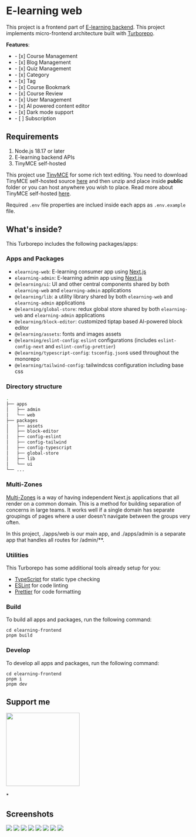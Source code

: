 # E-learning web

This project is a frontend part of [E-learning backend](https://github.com/phyohtetarkar/hope-elearning-backend/). This project implements micro-frontend architecture built with [Turborepo](https://turbo.build/). 

**Features**:
<ul>
	<li>- [x] Course Management</li>
	<li>- [x] Blog Management</li>
	<li>- [x] Quiz Management</li>
	<li>- [x] Category</li>
	<li>- [x] Tag</li>
	<li>- [x] Course Bookmark</li>
	<li>- [x] Course Review</li>
	<li>- [x] User Management</li>
	<li>- [x] AI powered content editor</li>
	<li>- [x] Dark mode support</li>
	<li>- [ ] Subscription</li>
</ul>

## Requirements

<ol>
	<li>Node.js 18.17 or later</li>
	<li>E-learning backend APIs</li>
	<li>TinyMCE self-hosted</li>
</ol>

This project use [TinyMCE](https://www.tiny.cloud/) for some rich text editing. You need to download TinyMCE self-hosted source [here](https://www.tiny.cloud/get-tiny/self-hosted/) and then unzip and place inside **public** folder or you can host anywhere you wish to place. Read more about TinyMCE self-hosted [here](https://www.tiny.cloud/blog/get-started-with-tinymce-self-hosted/).

Required `.env` file properties are inclued inside each apps as `.env.example` file.

## What's inside?

This Turborepo includes the following packages/apps:

### Apps and Packages

- `elearning-web`: E-learning consumer app using [Next.js](https://nextjs.org/)
- `elearning-admin`: E-learning admin app using [Next.js](https://nextjs.org/)
- `@elearning/ui`: UI and other central components shared by both `elearning-web` and `elearning-admin` applications
- `@elearning/lib`: a utility library shared by both `elearning-web` and `elearning-admin` applications
- `@elearning/global-store`: redux global store shared by both `elearning-web` and `elearning-admin` applications
- `@elearning/block-editor`: customized tiptap based AI-powered block editor
- `@elearning/assets`: fonts and images assets 
- `@elearning/eslint-config`: `eslint` configurations (includes `eslint-config-next` and `eslint-config-prettier`)
- `@elearning/typescript-config`: `tsconfig.json`s used throughout the monorepo
- `@elearning/tailwind-config`: tailwindcss configuration including base css

### Directory structure

```bash
.
├── apps                   
│   ├── admin     
│   └── web  
├── packages                   
│   ├── assets     
│   ├── block-editor     
│   ├── config-eslint     
│   ├── config-tailwind     
│   ├── config-typescript     
│   ├── global-store     
│   ├── lib    
│   └── ui       
└── ...
```

### Multi-Zones

[Multi-Zones](https://nextjs.org/docs/app/building-your-application/deploying/multi-zones) is a way of having independent Next.js applications that all render on a common domain. This is a method for building separation of concerns in large teams. It works well if a single domain has separate groupings of pages where a user doesn't navigate between the groups very often.

In this project, ./apps/web is our main app, and ./apps/admin is a separate app that handles all routes for /admin/**.

### Utilities

This Turborepo has some additional tools already setup for you:

- [TypeScript](https://www.typescriptlang.org/) for static type checking
- [ESLint](https://eslint.org/) for code linting
- [Prettier](https://prettier.io) for code formatting

### Build

To build all apps and packages, run the following command:

```
cd elearning-frontend
pnpm build
```

### Develop

To develop all apps and packages, run the following command:

```
cd elearning-frontend
pnpm i
pnpm dev
```

## Support me

<a href="https://www.buymeacoffee.com/yzox2vc1i">
	<img src="images/bmc-button.png" width="200">
</a>
<br/>
<br/>*

## Screenshots

<img src="images/landing.png">

<img src="images/course-detail-dark.png">

<img src="images/quiz-learn.png">

<img src="images/dashboard.png">

<img src="images/lesson-edit.png">

<img src="images/lesson-edit-dark.png">

<img src="images/post-edit.png">

<img src="images/math-equations.png">